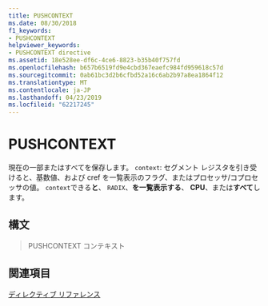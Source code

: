 ```yaml
---
title: PUSHCONTEXT
ms.date: 08/30/2018
f1_keywords:
- PUSHCONTEXT
helpviewer_keywords:
- PUSHCONTEXT directive
ms.assetid: 18e528ee-df6c-4ce6-8823-b35b40f757fd
ms.openlocfilehash: b657b6519fd9e4cbd367eaefc984fd959618c57d
ms.sourcegitcommit: 0ab61bc3d2b6cfbd52a16c6ab2b97a8ea1864f12
ms.translationtype: MT
ms.contentlocale: ja-JP
ms.lasthandoff: 04/23/2019
ms.locfileid: "62217245"
---
```

# <a name="pushcontext"></a>PUSHCONTEXT

現在の一部またはすべてを保存します。 `context`: セグメント レジスタを引き受けると、基数値、および cref を一覧表示のフラグ、またはプロセッサ/コプロセッサの値。 `context`できる**と**、 `RADIX`、**を一覧表示する**、 **CPU**、または**すべて**します。

## <a name="syntax"></a>構文

> PUSHCONTEXT コンテキスト

## <a name="see-also"></a>関連項目

[ディレクティブ リファレンス](../../assembler/masm/directives-reference.md)<br/>